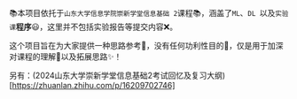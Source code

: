 📚本项目依托于`山东大学信息学院崇新学堂信息基础 2`课程📚，涵盖了`ML`、`DL `以及`实验课`**程序**😃，这里并不包括实验报告等提交内容❌。

这个项目旨在为大家提供一种思路参考📖，没有任何功利性目的🎯，仅是用于加深对课程的理解💪以及拓展思路✨！

另有：(2024山东大学崇新学堂信息基础2考试回忆及复习大纲)[https://zhuanlan.zhihu.com/p/16209702746]
